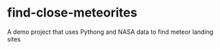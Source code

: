 # find-close-meteorites
A demo project that uses Pythong and NASA data to find meteor landing sites
